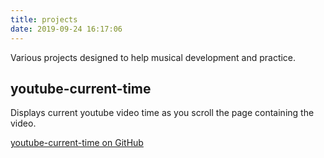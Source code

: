 ```yaml
---
title: projects
date: 2019-09-24 16:17:06
---
```


Various projects designed to help musical development and practice. 

## youtube-current-time

Displays current youtube video time as you scroll the page containing the video.

[youtube-current-time on GitHub](https://github.com/music-practice-tools/youtube-current-times)

